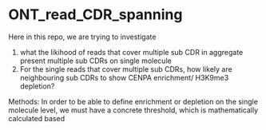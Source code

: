 # ONT_read_CDR_spanning
Here in this repo, we are trying to investigate 
1. what the likihood of reads that cover multiple sub CDR in aggregate present multiple sub CDRs on single molecule
2. For the single reads that cover multiple sub CDRs, how likely are neighbouring sub CDRs to show CENPA enrichment/ H3K9me3 depletion?


Methods: 
In order to be able to define enrichment or depletion on the single molecule level, we must have a concrete threshold, which is mathematically calculated based 
